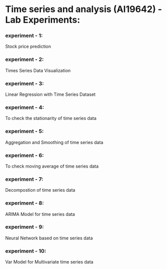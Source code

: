 <h1>Time series and analysis (AI19642) - Lab Experiments:</h1>
<p>
<h3>experiment - 1:</h3> Stock price prediction
<h3>experiment - 2:</h3> Times Series Data Visualization
<h3>experiment - 3:</h3> Linear Regression with Time Series Dataset
<h3>experiment - 4:</h3> To check the stationarity of time series data
<h3>experiment - 5:</h3> Aggregation and Smoothing of time series data
<h3>experiment - 6:</h3> To check moving average of time series data
<h3>experiment - 7:</h3> Decompostion of time series data
<h3>experiment - 8:</h3> ARIMA Model for time series data
<h3>experiment - 9:</h3> Neural Network based on time series data
<h3>experiment - 10:</h3> Var Model for Multivariate time series data
</p>
